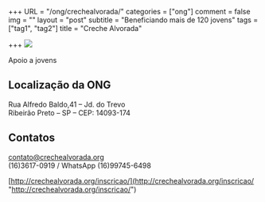 +++
URL = "/ong/crechealvorada/"
categories = ["ong"]
comment = false
img = ""
layout = "post"
subtitle = "Beneficiando mais de 120 jovens"
tags = ["tag1", "tag2"]
title = "Creche Alvorada"

+++
![](/uploads/crechealvorada.png)

Apoio a jovens

## Localização da ONG

Rua Alfredo Baldo,41 – Jd. do Trevo  
Ribeirão Preto – SP – CEP: 14093-174

## Contatos

[contato@crechealvorada.org](mailto:contato@crechealvorada.org)  
(16)3617-0919 / WhatsApp (16)99745-6498

[http://crechealvorada.org/inscricao/](http://crechealvorada.org/inscricao/ "http://crechealvorada.org/inscricao/")